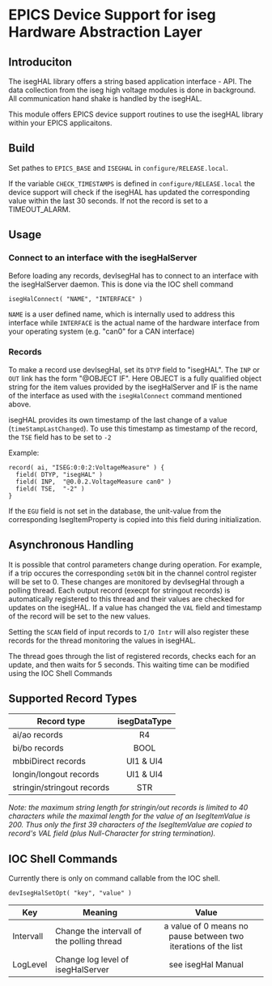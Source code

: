 # EPICS Device Support for iseg Hardware Abstraction Layer

## Introduciton
The isegHAL library offers a string based application interface - API. The data
collection from the iseg high voltage modules is done in background. All
communication hand shake is handled by the isegHAL.

This module offers EPICS device support routines to use the isegHAL library
within your EPICS applicaitons.

## Build
Set pathes to `EPICS_BASE` and `ISEGHAL` in `configure/RELEASE.local`.

If the variable `CHECK_TIMESTAMPS` is defined in `configure/RELEASE.local`
the device support will check if the isegHAL has updated the corresponding value
within the last 30 seconds. If not the record is set to a TIMEOUT_ALARM.

## Usage
### Connect to an interface with the isegHalServer
Before loading any records, devIsegHal has to connect to an interface
with the isegHalServer daemon. This is done via the IOC shell command
```
isegHalConnect( "NAME", "INTERFACE" )
```
`NAME` is a user defined name, which is internally used to address this interface
while `INTERFACE` is the actual name of the hardware interface from your operating system
(e.g. "can0" for a CAN interface)

### Records
To make a record use devIsegHal, set its `DTYP` field to "isegHAL".
The `INP` or `OUT` link has the form "@OBJECT IF".
Here OBJECT is a fully qualified object string for the item values
provided by the isegHalServer and IF is the name of the interface as used with the 
`isegHalConnect` command mentioned above.

isegHAL provides its own timestamp of the last change of a value (`timeStampLastChanged`).
To use this timestamp as timestamp of the record, the `TSE` field has to be set to `-2`

Example:
```
record( ai, "ISEG:0:0:2:VoltageMeasure" ) {
  field( DTYP, "isegHAL" )
  field( INP,  "@0.0.2.VoltageMeasure can0" )
  field( TSE,  "-2" )
}
```
If the `EGU` field is not set in the database, the unit-value from the
corresponding IsegItemProperty is copied into this field during initialization.

## Asynchronous Handling
It is possible that control parameters change during operation. For example, if a trip occures
the corresponding `setON` bit in the channel control register will be set to 0.
These changes are monitored by devIsegHal through a polling thread.
Each output record (execpt for stringout records) is automatically registered to this thread
and their values are checked for updates on the isegHAL. If a value has changed
the `VAL` field and timestamp of the record will be set to the new values.

Setting the `SCAN` field of input records to `I/O Intr` will also
register these records for the thread monitoring the values in isegHAL.

The thread goes through the list of registered records, checks each for an update, and
then waits for 5 seconds. This waiting time can be modified using the IOC Shell Commands

## Supported Record Types

| Record type                | isegDataType |
| -------------------------- |:------------:|
| ai/ao records              | R4           |
| bi/bo records              | BOOL         |
| mbbiDirect records         | UI1 & UI4    |
| longin/longout records     | UI1 & UI4    |
| stringin/stringout records | STR          |

*Note: the maximum string length for stringin/out records is limited to 40 characters while the maximal length for the value of an IsegItemValue is 200.
Thus only the first 39 characters of the IsegItemValue are copied to record's VAL field (plus Null-Character for string termination).*

## IOC Shell Commands
Currently there is only on command callable from the IOC shell.
```
devIsegHalSetOpt( "key", "value" )
```

| Key       | Meaning                                    | Value                                                          |
| --------- | ------------------------------------------ |:--------------------------------------------------------------:|
| Intervall | Change the intervall of the polling thread | a value of 0 means no pause between two iterations of the list |
| LogLevel  | Change log level of isegHalServer          | see isegHal Manual                                             |


